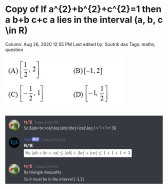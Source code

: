 # Copy of If a^{2}+b^{2}+c^{2}=1 then a b+b c+c a lies in the interval (a, b, c \in R)

Column: Aug 26, 2020 12:55 PM
Last edited by: Soutrik das
Tags: maths, question

![Copy%20of%20If%20a%5E%7B2%7D+b%5E%7B2%7D+c%5E%7B2%7D=1%20then%20a%20b+b%20c+c%20a%20li%208b50abd7582d4d039d6529ba9b115494/Untitled.png](Copy%20of%20If%20a%5E%7B2%7D+b%5E%7B2%7D+c%5E%7B2%7D=1%20then%20a%20b+b%20c+c%20a%20li%208b50abd7582d4d039d6529ba9b115494/Untitled.png)

![Copy%20of%20If%20a%5E%7B2%7D+b%5E%7B2%7D+c%5E%7B2%7D=1%20then%20a%20b+b%20c+c%20a%20li%208b50abd7582d4d039d6529ba9b115494/Untitled%201.png](Copy%20of%20If%20a%5E%7B2%7D+b%5E%7B2%7D+c%5E%7B2%7D=1%20then%20a%20b+b%20c+c%20a%20li%208b50abd7582d4d039d6529ba9b115494/Untitled%201.png)